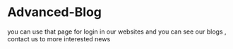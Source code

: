 # Advanced-Blog
you can use that page for login in our websites and you can  see our blogs 
, contact us to more interested news
